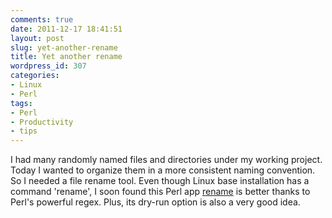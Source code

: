 ```yaml
---
comments: true
date: 2011-12-17 18:41:51
layout: post
slug: yet-another-rename
title: Yet another rename
wordpress_id: 307
categories:
- Linux
- Perl
tags:
- Perl
- Productivity
- tips
---
```


I had many randomly named files and directories under my working project. Today I wanted to organize them in a more consistent naming convention. So I needed a file rename tool. Even though Linux base installation has a command 'rename', I soon found this Perl app [rename](http://search.cpan.org/~pederst/rename-1.8/bin/rename.PL) is better thanks to Perl's powerful regex. Plus, its dry-run option is also a very good idea.
